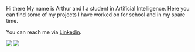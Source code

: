 Hi there
My name is Arthur and I a student in Artificial Intelligence. Here you can find some of my projects I have worked on for school and in my spare time.

You can reach me via [Linkedin](https://www.linkedin.com/in/maxim-derboven/).

<img align="left" src="https://github-readme-stats.vercel.app/api/top-langs/?username=linsenarthur-projects&theme=dark" />
<img align="" src="https://github-readme-stats.vercel.app/api?username=linsenarthur-projects&show_icons=true&theme=dark" />
